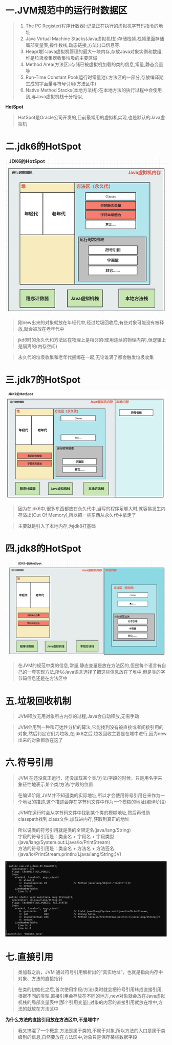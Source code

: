 
# 一.JVM规范中的运行时数据区

>1. The PC Register(程序计数器):记录正在执行的虚拟机字节码指令的地址
>2. Java Virtual Machine Stacks(Java虚拟机栈):存储栈帧.栈帧里面存储局部变量表,操作数栈,动态链接,方法出口信息等.
>3. Heap(堆):Java虚拟机管理的最大一块内存,存放Java对象实例和数组,堆是垃圾收集器收集垃圾的主要区域
>4. Method Area(方法区):存储已被虚拟机加载的类的信息,常量,静态变量等
>5. Run-Time Constant Pool(运行时常量池):方法区的一部分,存放编译期生成的字面量与符号引用(方法区中)
>6. Native Method Stacks(本地方法栈):在本地方法的执行过程中会使用到,与Java虚拟机栈十分相似,

**HotSpot**

>HotSpot是Oracle公司开发的,目前最常用的虚拟机实现,也是默认的Java虚拟机
# 二.jdk6的HotSpot

![](images/JVM虚拟机规范(简略版)/file-20250408211046.png)

>刚new出来的对象就放在年轻代中,经过垃圾回收后,有些对象可能没有被释放,就会被放在老年代中

>jkd6时的永久代和方法区在物理上是相邻的(使用连续的物理内存),但逻辑上是隔离的(内存空间)

>永久代的垃圾收集和老年代捆绑在一起,无论谁满了都会触发垃圾收集


# 三.jdk7的HotSpot

![](images/JVM虚拟机规范(简略版)/file-20250408211956.png)

>因为在jdk6中,很多东西都放在永久代中,当写的程序足够大时,就容易发生内存溢出(Out Of Memory),所以把一些东西从永久代中拿走了

>主要就是引入了本地内存,为jdk8打基础

# 四.jdk8的HotSpot

![](images/JVM虚拟机规范(简略版)/file-20250408213531.png)

>在JVM的规范中类的信息,常量,静态变量是放在方法区的,但是每个语言有自己的一套实现方法,所以Java语言选择了把这些信息放在了堆中,但是类的字节码信息还是在方法区中
# 五.垃圾回收机制

>JVM释放无用对象所占内存的过程,Java会自动释放,无需手动

>JVM会用到一种叫可达性分析的算法,它能找到没有被直接或者间接引用的对象,然后判定它们为垃圾,在jdk8之后,垃圾回收主要是在堆中进行,因为new出来的对象都放在这了


# 六.符号引用

>JVM 在还没真正运行、还没加载某个类/方法/字段的时候，只是用名字来象征性地表示某个类/方法/字段的位置

>在编译阶段,JVM并不知道类的实际地址,所以才会使用符号引用在来作为一个地址的描述,这个描述会存在字节码文件中作为一个模糊的地址(编译阶段)

>JVM在运行时会从字节码文件中找到某个类的模糊地址,然后再借助classpath找到.class文件,加载进内存,获取到真正的地址

>所以说类的符号引用就是类的全限定名(java/lang/String)  
>字段的符号引用是：类全名 + 字段名 + 字段类型(java/lang/System.out:Ljava/io/PrintStream)  
>方法的符号引用是：类全名 + 方法名 + 方法签名(java/io/PrintStream.println:(Ljava/lang/String;)V)

![](images/JVM虚拟机规范(简略版)/file-20250408221942.png)


# 七.直接引用

>类加载之后，JVM 通过符号引用解析出的“真实地址”，也就是指向内存中对象、方法的直接指针

>在类的初始化之后,首次使用字段/方法/类时就会把符号引用转成直接引用,根据不同的类型,直接引用会存放在不同的地方,new对象就会放在Java虚拟机栈的局部变量表中(那个引用变量),对象的内容的直接引用就放在堆中,方法的就放在方法区中

**为什么方法的直接引用放在方法区中,不是堆中?**

>我又搞混了一个概念,方法是属于类的,不属于对象,所以方法的入口是属于类级别的信息,自然要放在方法区中,对象只是保存某些数据字段

